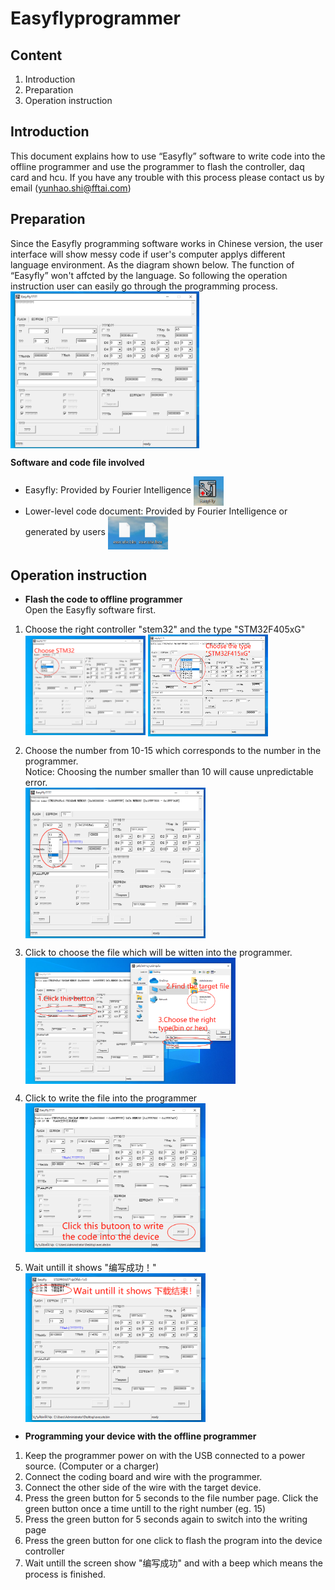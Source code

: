# Easyflyprogrammer

## Content
1. Introduction
2. Preparation
3. Operation instruction

## Introduction 

This document explains how to use “Easyfly” software to write code into the offline programmer and use the programmer to flash the controller, daq card and hcu. If you have any trouble with this process please contact us by email (yunhao.shi@fftai.com) 

## Preparation

Since the Easyfly programming software works in Chinese version, the user interface will show messy code if user's computer applys different language environment. As the diagram shown below. The function of “Easyfly” won't affcted by the language. So following the operation instruction user can easily go through the programming process.  
<img src="https://github.com/StevenShiyunhao/images-/blob/master/1.png" width = "60%" height = "60%" div align =center >  

**Software and code file involved**

- Easyfly: Provided by Fourier Intelligence <img src="https://github.com/StevenShiyunhao/images-/blob/master/01.png" width = "10%" height = "10%" div align =center >
- Lower-level code document: Provided by Fourier Intelligence or generated by users <img src="https://github.com/StevenShiyunhao/images-/blob/master/02.png" width = "20%" height = "20%" div align =center >

## Operation instruction
-  **Flash the code to offline programmer**  
   Open the Easyfly software first.  
 
   
1) Choose the right controller "stem32" and the type "STM32F405xG"  
   <img src="https://github.com/StevenShiyunhao/images-/blob/master/2.png" width = "40%" height = "40%" div align =center >
   <img src="https://github.com/StevenShiyunhao/images-/blob/master/3.png" width = "40%" height = "40%" div align =center >
   
2) Choose the number from 10-15 which corresponds to the number in the programmer.   
   Notice: Choosing the number smaller than 10 will cause unpredictable error.  
    <img src="https://github.com/StevenShiyunhao/images-/blob/master/4.png" width = "60%" height = "60%" div align =center >
3) Click to choose the file which will be witten into the programmer.  
   <img src="https://github.com/StevenShiyunhao/images-/blob/master/5.png" width = "70%" height = "70%" div align =center >
4) Click to write the file into the programmer  
   <img src="https://github.com/StevenShiyunhao/images-/blob/master/6.png" width = "60%" height = "60%" div align =center >
5) Wait untill it shows "编写成功！"  
   <img src="https://github.com/StevenShiyunhao/images-/blob/master/7.png" width = "60%" height = "60%" div align =center >

- **Programming your device with the offline programmer**

1. Keep the programmer power on with the USB connected to a power source. (Computer or a charger)
2. Connect the coding board and wire with the programmer.
3. Connect the other side of the wire with the target device.
4. Press the green button for 5 seconds to the file number page. Click the green button once a time untill to the right number (eg. 15)  
5. Press the green button for 5 seconds again to switch into the writing page
6. Press the green button for one click to flash the program into the device controller
7. Wait untill the screen show "编写成功" and with a beep which means the process is finished.


